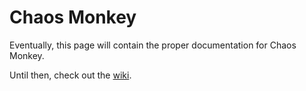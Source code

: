 # Chaos Monkey

Eventually, this page will contain the proper documentation for Chaos Monkey.

Until then, check out the [wiki][1].

[1]: https://github.com/netflix/chaosmonkey/wiki
